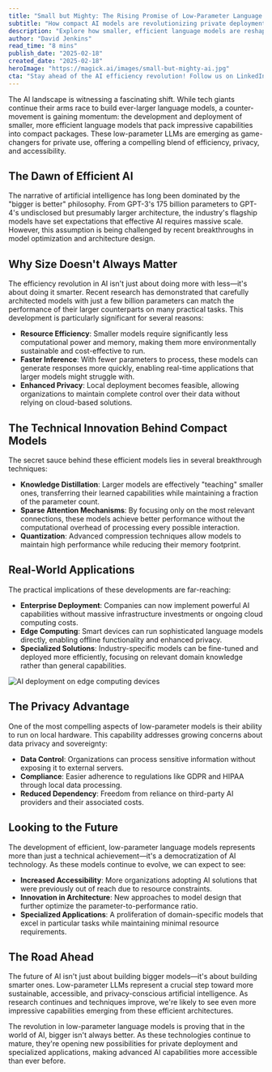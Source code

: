 ```yaml
---
title: "Small but Mighty: The Rising Promise of Low-Parameter Language Models for Private AI Deployment"
subtitle: "How compact AI models are revolutionizing private deployment and edge computing"
description: "Explore how smaller, efficient language models are reshaping AI deployments with enhanced privacy, resource efficiency, and application versatility. Discover the technical breakthroughs enabling these compact models to challenge larger counterparts while staying mindful of data privacy."
author: "David Jenkins"
read_time: "8 mins"
publish_date: "2025-02-18"
created_date: "2025-02-18"
heroImage: "https://magick.ai/images/small-but-mighty-ai.jpg"
cta: "Stay ahead of the AI efficiency revolution! Follow us on LinkedIn for the latest insights on low-parameter language models and private AI deployment strategies."
---
```


The AI landscape is witnessing a fascinating shift. While tech giants continue their arms race to build ever-larger language models, a counter-movement is gaining momentum: the development and deployment of smaller, more efficient language models that pack impressive capabilities into compact packages. These low-parameter LLMs are emerging as game-changers for private use, offering a compelling blend of efficiency, privacy, and accessibility.

## The Dawn of Efficient AI

The narrative of artificial intelligence has long been dominated by the "bigger is better" philosophy. From GPT-3's 175 billion parameters to GPT-4's undisclosed but presumably larger architecture, the industry's flagship models have set expectations that effective AI requires massive scale. However, this assumption is being challenged by recent breakthroughs in model optimization and architecture design.

## Why Size Doesn't Always Matter

The efficiency revolution in AI isn't just about doing more with less—it's about doing it smarter. Recent research has demonstrated that carefully architected models with just a few billion parameters can match the performance of their larger counterparts on many practical tasks. This development is particularly significant for several reasons:

- **Resource Efficiency**: Smaller models require significantly less computational power and memory, making them more environmentally sustainable and cost-effective to run.
- **Faster Inference**: With fewer parameters to process, these models can generate responses more quickly, enabling real-time applications that larger models might struggle with.
- **Enhanced Privacy**: Local deployment becomes feasible, allowing organizations to maintain complete control over their data without relying on cloud-based solutions.

## The Technical Innovation Behind Compact Models

The secret sauce behind these efficient models lies in several breakthrough techniques:

- **Knowledge Distillation**: Larger models are effectively "teaching" smaller ones, transferring their learned capabilities while maintaining a fraction of the parameter count.
- **Sparse Attention Mechanisms**: By focusing only on the most relevant connections, these models achieve better performance without the computational overhead of processing every possible interaction.
- **Quantization**: Advanced compression techniques allow models to maintain high performance while reducing their memory footprint.

## Real-World Applications

The practical implications of these developments are far-reaching:

- **Enterprise Deployment**: Companies can now implement powerful AI capabilities without massive infrastructure investments or ongoing cloud computing costs.
- **Edge Computing**: Smart devices can run sophisticated language models directly, enabling offline functionality and enhanced privacy.
- **Specialized Solutions**: Industry-specific models can be fine-tuned and deployed more efficiently, focusing on relevant domain knowledge rather than general capabilities.

![AI deployment on edge computing devices](https://i.magick.ai/PIXE/1738406181100_magick_img.webp)

## The Privacy Advantage

One of the most compelling aspects of low-parameter models is their ability to run on local hardware. This capability addresses growing concerns about data privacy and sovereignty:

- **Data Control**: Organizations can process sensitive information without exposing it to external servers.
- **Compliance**: Easier adherence to regulations like GDPR and HIPAA through local data processing.
- **Reduced Dependency**: Freedom from reliance on third-party AI providers and their associated costs.

## Looking to the Future

The development of efficient, low-parameter language models represents more than just a technical achievement—it's a democratization of AI technology. As these models continue to evolve, we can expect to see:

- **Increased Accessibility**: More organizations adopting AI solutions that were previously out of reach due to resource constraints.
- **Innovation in Architecture**: New approaches to model design that further optimize the parameter-to-performance ratio.
- **Specialized Applications**: A proliferation of domain-specific models that excel in particular tasks while maintaining minimal resource requirements.

## The Road Ahead

The future of AI isn't just about building bigger models—it's about building smarter ones. Low-parameter LLMs represent a crucial step toward more sustainable, accessible, and privacy-conscious artificial intelligence. As research continues and techniques improve, we're likely to see even more impressive capabilities emerging from these efficient architectures.

The revolution in low-parameter language models is proving that in the world of AI, bigger isn't always better. As these technologies continue to mature, they're opening new possibilities for private deployment and specialized applications, making advanced AI capabilities more accessible than ever before.